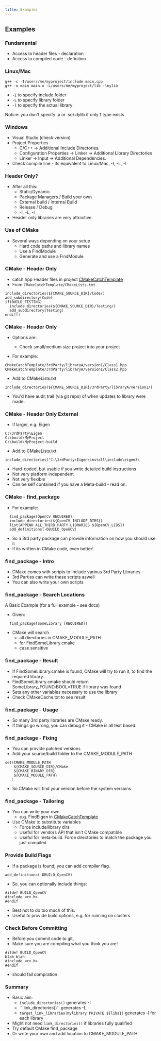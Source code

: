```yaml
---
title: Examples
---
```


## Examples


### Fundamental

* Access to header files - declaration
* Access to compiled code - definition


### Linux/Mac

```
g++ -c -I/users/me/myproject/include main.cpp
g++ -o main main.o -L/users/me/myproject/lib -lmylib
```

* ```-I``` to specify include folder
* ```-L``` to specify library folder
* ```-l``` to specify the actual library

Notice: you don't specify .a or .so/.dylib if only 1 type exists.


### Windows

* Visual Studio (check version)
* Project Properties
    * C/C++ -> Additional Include Directories.
    * Configuration Properties -> Linker -> Additional Library Directories
    * Linker -> Input -> Additional Dependencies.
* Check compile line - its equivalent to Linux/Mac, -I, -L, -l


### Header Only?

* After all this:
    * Static/Dynamic
    * Package Managers / Build your own
    * External build / Internal Build
    * Release / Debug
    * -I, -L, -l
* Header only libraries are very attractive.


### Use of CMake

* Several ways depending on your setup
    * Hard code paths and library names
    * Use a FindModule
    * Generate and use a FindModule


### CMake - Header Only

* catch.hpp Header files in project [CMakeCatchTemplate](https://github.com/MattClarkson/CMakeCatchTemplate/blob/master/Testing/mpBasicTest.cpp)
* From ```CMakeCatchTemplate/CMakeLists.txt```

```
include_directories(${CMAKE_SOURCE_DIR}/Code/)
add_subdirectory(Code)
if(BUILD_TESTING)
  include_directories(${CMAKE_SOURCE_DIR}/Testing/)
  add_subdirectory(Testing)
endif()
```

### CMake - Header Only

* Options are:
    * Check small/medium size project into your project
    
* For example:
```
CMakeCatchTemplate/3rdParty/libraryA/version1/Class1.hpp
CMakeCatchTemplate/3rdParty/libraryA/version1/Class2.hpp
```
* Add to CMakeLists.txt
```
include_directories(${CMAKE_SOURCE_DIR}/3rdParty/libraryA/version1/)
```
* You'd have audit trail (via git repo) of when updates to library were made.


### CMake - Header Only External

* If larger, e.g. Eigen

```
C:\3rdParty\Eigen
C:\build\MyProject
C:\build\MyProject-build
```
* Add to CMakeLists.txt
```
include_directories("C:\3rdParty\Eigen\install\include\eigen3\
```
* Hard-coded, but usable if you write detailed build instructions
* Not very platform independent
* Not very flexible
* Can be self contained if you have a Meta-build - read on.


### CMake - find_package

* For example:
```
  find_package(OpenCV REQUIRED)
  include_directories(${OpenCV_INCLUDE_DIRS})
  list(APPEND ALL_THIRD_PARTY_LIBRARIES ${OpenCV_LIBS})
  add_definitions(-DBUILD_OpenCV)
```
* So a 3rd party package can provide information on how you should use it
* If its written in CMake code, even better!


### find_package - Intro

* CMake comes with scripts to include various 3rd Party Libraries
* 3rd Parties can write these scripts aswell
* You can also write your own scripts


### find_package - Search Locations

A Basic Example (for a full example - see docs)

* Given:
```
  find_package(SomeLibrary [REQUIRED])
```

* CMake will search 
    * all directories in CMAKE_MODULE_PATH
    * for FindSomeLibrary.cmake
    * case sensitive
    
    
### find_package - Result

* If FindSomeLibrary.cmake is found, CMake will try to run it, to find the required library.
* FindSomeLibrary.cmake should return SomeLibrary_FOUND:BOOL=TRUE if library was found
* Sets any other variables necessary to use the library
* Check CMakeCache.txt to see result


### find_package - Usage

* So many 3rd party libraries are CMake ready.
* If things go wrong, you can debug it - CMake is all text based.


### find_package - Fixing

* You can provide patched versions
* Add your source/build folder to the CMAKE_MODULE_PATH
```
set(CMAKE_MODULE_PATH
    ${CMAKE_SOURCE_DIR}/CMake
    ${CMAKE_BINARY_DIR}
    ${CMAKE_MODULE_PATH}
   )
```
* So CMake will find your version before the system versions


### find_package - Tailoring

* You can write your own
    * e.g. FindEigen in [CMakeCatchTemplate](https://github.com/MattClarkson/CMakeCatchTemplate/blob/master/CMake/FindEigen.cmake)
* Use CMake to substitute variables
    * Force include/library dirs
    * Useful for vendors API that isn't CMake compatible
    * Useful for meta-build. Force directories to match the package you just compiled.


### Provide Build Flags

* If a package is found, you can add compiler flag.
```
add_definitions(-DBUILD_OpenCV)
```
* So, you can optionally include things:
```
#ifdef BUILD_OpenCV
#include <cv.h>
#endif
```
* Best not to do too much of this.
* Useful to provide build options, e.g. for running on clusters


### Check Before Committing

* Before you commit code to git, 
* Make sure you are compiling what you think you are!
```
#ifdef BUILD_OpenCV
blah blah
#include <cv.h>
#endif
```
* should fail compilation


### Summary

* Basic aim:
    * ```include_directories()``` generates -I
    * ```link_directories()`` generates -L
    * ```target_link_libraries(mylibrary PRIVATE ${libs})``` generates -l for each library
* Might not need ```link_directories()``` if libraries fully qualified
* Try default CMake find_package
* Or write your own and add location to CMAKE_MODULE_PATH
